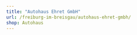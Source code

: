 ```yaml
---
title: "Autohaus Ehret GmbH"
url: /freiburg-im-breisgau/autohaus-ehret-gmbh/
shop: Autohaus
---
```

